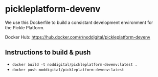 # pickleplatform-devenv

We use this Dockerfile to build a consistant development environment for the Pickle Platform.

Docker Hub: https://hub.docker.com/r/noddigital/pickleplatform-devenv

## Instructions to build & push

- `docker build -t noddigital/pickleplatform-devenv:latest .`
- `docker push noddigital/pickleplatform-devenv:latest`

